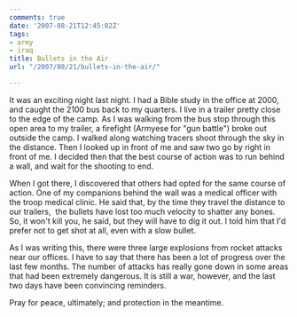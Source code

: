 ```yaml
---
comments: true
date: '2007-08-21T12:45:02Z'
tags:
- army
- iraq
title: Bullets in the Air
url: "/2007/08/21/bullets-in-the-air/"

---
```

<p>It was an exciting night last night. I had a Bible study in the office at 2000, and caught the 2100 bus back to my quarters. I live in a trailer pretty close to the edge of the camp. As I was walking from the bus stop through this open area to my trailer, a firefight (Armyese for "gun battle") broke out outside the camp. I walked along watching tracers shoot through the sky in the distance. Then I looked up in front of me and saw two go by right in front of me. I decided then that the best course of action was to run behind a wall, and wait for the shooting to end.</p>
<p>When I got there, I discovered that others had opted for the same course of action. One of my companions behind the wall was a medical officer with the troop medical clinic. He said that, by the time they travel the distance to our trailers,  the bullets have lost too much velocity to shatter any bones. So, it won't kill you, he said, but they will have to dig it out. I told him that I'd prefer not to get shot at all, even with a slow bullet.</p>
<p>As I was writing this, there were three large explosions from rocket attacks near our offices. I have to say that there has been a lot of progress over the last few months. The number of attacks has really gone down in some areas that had been extremely dangerous. It is still a war, however, and the last two days have been convincing reminders.</p>
<p>Pray for peace, ultimately; and protection in the meantime.</p>
